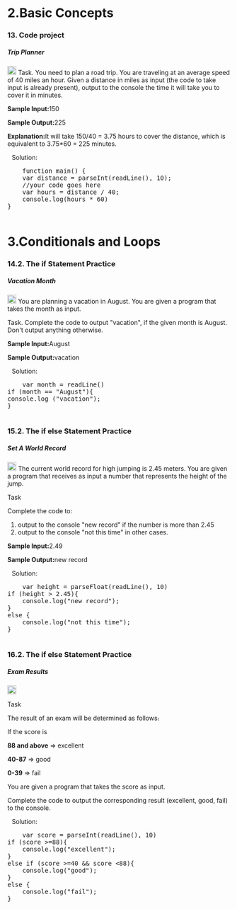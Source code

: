 <div align=left>
  <h1>2.Basic Concepts</h1>
  </div>
 <div align=left>
  <h3>13. Code project</h3>
  <h5>Trip Planner</h5>
  <p>
    <img src="https://cdn-icons-png.flaticon.com/512/3524/3524335.png" width=20 heigh=20>
    Task. You need to plan a road trip. You are traveling at an average speed of 40 miles an hour.
Given a distance in miles as input (the code to take input is already present), output to the console the time it will take you to cover it in minutes.
  <p><b>Sample Input:</b>150</p>
<p><b>Sample Output:</b>225</p>
<p><b>Explanation:</b>It will take 150/40 = 3.75 hours to cover the distance, which is equivalent to 3.75*60 = 225 minutes.</p>
  </p>
 <p>
   <img src="https://cdn-icons-png.flaticon.com/128/556/556690.png" width=10 heigh=10>Solution:</p> 
  <div class="highlight highlight-source-sql notranslate position-relative overflow-auto" dir=auto>
    <pre>
    function main() {
    var distance = parseInt(readLine(), 10);
    //your code goes here
    var hours = distance / 40;
    console.log(hours * 60)
}
    </pre>
  </div>
  <h1>3.Conditionals and Loops</h1>
  </div>
 <div align=left>
  <h3>14.2. The if Statement Practice</h3>
  <h5>Vacation Month</h5>
  <p>
    <img src="https://cdn-icons-png.flaticon.com/512/3524/3524335.png" width=20 heigh=20>
    You are planning a vacation in August.
You are given a program that takes the month as input.
<p>Task. Complete the code to output "vacation", if the given month is August. Don't output anything otherwise.</p>
  <p><b>Sample Input:</b>August</p>
  <p><b>Sample Output:</b>vacation</p>
  </p>
  <p>
   <img src="https://cdn-icons-png.flaticon.com/128/556/556690.png" width=10 heigh=10>Solution:</p> 
  <div class="highlight highlight-source-sql notranslate position-relative overflow-auto" dir=auto>
    <pre>
    var month = readLine()
if (month == "August"){
console.log ("vacation");
}
    </pre>
  </div>
  <h3>15.2. The if else Statement Practice</h3>
  <h5>Set A World Record</h5>
  <p>
    <img src="https://cdn-icons-png.flaticon.com/512/3524/3524335.png" width=20 heigh=20>
    The current world record for high jumping is 2.45 meters.
You are given a program that receives as input a number that represents the height of the jump.
<p>Task</p>
<p>Complete the code to:</p>
<ol>
  <li>output to the console "new record" if the number is more than 2.45</li>
  <li>output to the console "not this time" in other cases.</li>
  </ol>
<p><b>Sample Input:</b>2.49<p>
<p><b>Sample Output:</b>new record<p>
  </p>
  <p>
   <img src="https://cdn-icons-png.flaticon.com/128/556/556690.png" width=10 heigh=10>Solution:</p> 
  <div class="highlight highlight-source-sql notranslate position-relative overflow-auto" dir=auto>
    <pre>
    var height = parseFloat(readLine(), 10)
if (height > 2.45){
    console.log("new record");
}
else {
    console.log("not this time");
}
    </pre>
  </div>
  
  <h3>16.2. The if else Statement Practice</h3>
  <h5>Exam Results</h5>
  <p>
    <img src="https://cdn-icons-png.flaticon.com/512/3524/3524335.png" width=20 heigh=20>
<p>Task</p>
<p>Тhe result of an exam will be determined as follows։</p>
<p>If the score is</p>
<p><b>88 and above</b> => excellent</p>
<p><b>40-87</b> => good</p>
<p><b>0-39</b> => fail</p>
<p>You are given a program that takes the score as input.</p>
<p>Complete the code to output the corresponding result (excellent, good, fail) to the console.</p>
<img src="https://cdn-icons-png.flaticon.com/128/556/556690.png" width=10 heigh=10>Solution:</p> 
  <div class="highlight highlight-source-sql notranslate position-relative overflow-auto" dir=auto>
    <pre>
    var score = parseInt(readLine(), 10)
if (score >=88){
    console.log("excellent");
}
else if (score >=40 && score <88){
    console.log("good");
}
else {
    console.log("fail");
}
    </pre>
  </div>
  
  
  
  
    
    
    
    
    
    
    
  
 
